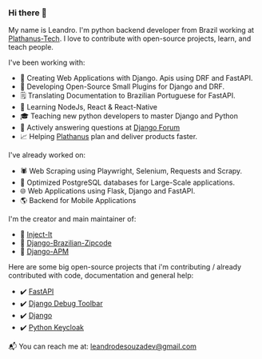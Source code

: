 ### Hi there 👋

My name is Leandro. I'm python backend developer from Brazil working at [Plathanus-Tech](https://github.com/plathanus-tech).
I love to contribute with open-source projects, learn, and teach people.


I've been working with:

- :rocket: Creating Web Applications with Django. Apis using DRF and FastAPI.
- :construction_worker: Developing Open-Source Small Plugins for Django and DRF.
- :spiral_notepad: Translating Documentation to Brazilian Portuguese for FastAPI.
- :seedling: Learning NodeJs, React & React-Native
- :mortar_board: Teaching new python developers to master Django and Python
- :scroll: Actively answering questions at [Django Forum](https://forum.djangoproject.com/)
- :chart_with_upwards_trend: Helping [Plathanus](https://plathanus.com.br) plan and deliver products faster.

I've already worked on:
- :spider: Web Scraping using Playwright, Selenium, Requests and Scrapy.
- :abcd: Optimized PostgreSQL databases for Large-Scale applications.
- :globe_with_meridians: Web Applications using Flask, Django and FastAPI.
- :earth_americas: Backend for Mobile Applications

I'm the creator and main maintainer of:
- :rocket: [Inject-It](https://github.com/plathanus-tech/python-inject-it)
- :rocket: [Django-Brazilian-Zipcode](https://github.com/plathanus-tech/django-brazilian-zipcode)
- :rocket: [Django-APM](https://github.com/plathanus-tech/django-apm)

Here are some big open-source projects that i'm contributing / already contributed with code, documentation and general help:
- :heavy_check_mark: [FastAPI](https://fastapi.tiangolo.com/)
- :heavy_check_mark: [Django Debug Toolbar](https://github.com/jazzband/django-debug-toolbar)
- :heavy_check_mark: [Django](https://github.com/django/django)
- :heavy_check_mark: [Python Keycloak](https://github.com/marcospereirampj/python-keycloak)

:mailbox_with_mail: You can reach me at: leandrodesouzadev@gmail.com
